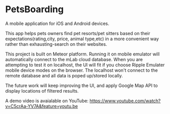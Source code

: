 # PetsBoarding 

A mobile application for iOS and Android devices. 

This app helps pets owners find pet resorts/pet sitters based on their expectations(rating,city, price, animal type,etc) in a more convenient way rather than exhausting-search on their websites. 

This project is built on Meteor platform. Running it on mobile emulator will automatically connect to the mLab cloud database. When you are attempting to test it on localhost, the UI will fit if you choose Ripple Emulater mobile device modes on the browser. The localhost won't connect to the remote database and all data is poped up/stored locally.

The future work will keep improving the UI, and apply Google Map API to display locations of filtered results.

A demo video is avaialable on YouTube: https://www.youtube.com/watch?v=C5crAa-YV7A&feature=youtu.be
